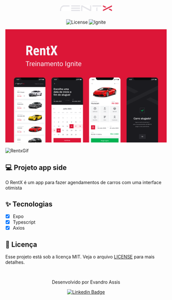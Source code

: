 <h1 align="center">
  <img alt="rentx" height="18" title="rentx" src=".github/logo.png" />
</h1>

<p align="center">
  <img alt="License" src="https://img.shields.io/static/v1?label=license&message=MIT&color=dc1637&labelColor=0A1033">

 <img src="https://img.shields.io/static/v1?label=Ignite&message=ReactNative&color=dc1637&labelColor=0A1033" alt="Ignite" />

</p>


![cover](.github/capa.png)

<img src="https://im5.ezgif.com/tmp/ezgif-5-50ff2f797f.gif" height="100" alt="RentxGif" />


## 💻 Projeto app side

O RentX é um app para fazer agendamentos de carros com uma interface otimista

## ✨ Tecnologias

- [x] Expo
- [x] Typescript
- [x] Axios

## 📄 Licença

Esse projeto está sob a licença MIT. Veja o arquivo [LICENSE](LICENSE.md) para mais detalhes.

<br />

<div align="center">
  <p>Desenvolvido por Evandro Assis</p>

  [![Linkedin Badge](https://img.shields.io/badge/-Evandro%20Assis-6633cc?style=flat-square&logo=Linkedin&logoColor=white&link=https://www.linkedin.com/in/evandroassis/)](https://www.linkedin.com/in/evandroassis/) 
</div>
